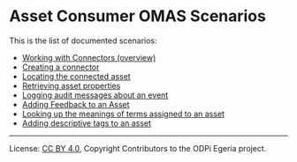 <!-- SPDX-License-Identifier: CC-BY-4.0 -->
<!-- Copyright Contributors to the ODPi Egeria project. -->

# Asset Consumer OMAS Scenarios

This is the list of documented scenarios:

* [Working with Connectors (overview)](working-with-connectors.md)
* [Creating a connector](creating-a-connector.md)
* [Locating the connected asset](locating-the-connected-asset.md)
* [Retrieving asset properties](retrieving-asset-properties.md)
* [Logging audit messages about an event](logging-messages-about-an-asset.md)
* [Adding Feedback to an Asset](adding-feedback-to-an-asset.md)
* [Looking up the meanings of terms assigned to an asset](looking-up-meanings-of-terms.md)
* [Adding descriptive tags to an asset](tagging-an-asset.md)

----
License: [CC BY 4.0](https://creativecommons.org/licenses/by/4.0/),
Copyright Contributors to the ODPi Egeria project.
